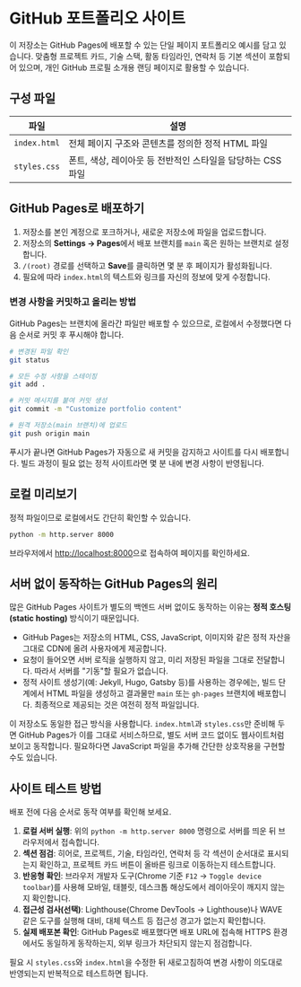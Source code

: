 # GitHub 포트폴리오 사이트

이 저장소는 GitHub Pages에 배포할 수 있는 단일 페이지 포트폴리오 예시를 담고 있습니다. 
맞춤형 프로젝트 카드, 기술 스택, 활동 타임라인, 연락처 등 기본 섹션이 포함되어 있으며,
개인 GitHub 프로필 소개용 랜딩 페이지로 활용할 수 있습니다.

## 구성 파일

| 파일 | 설명 |
| --- | --- |
| `index.html` | 전체 페이지 구조와 콘텐츠를 정의한 정적 HTML 파일 |
| `styles.css` | 폰트, 색상, 레이아웃 등 전반적인 스타일을 담당하는 CSS 파일 |

## GitHub Pages로 배포하기

1. 저장소를 본인 계정으로 포크하거나, 새로운 저장소에 파일을 업로드합니다.
2. 저장소의 **Settings → Pages**에서 배포 브랜치를 `main` 혹은 원하는 브랜치로 설정합니다.
3. `/(root)` 경로를 선택하고 **Save**를 클릭하면 몇 분 후 페이지가 활성화됩니다.
4. 필요에 따라 `index.html`의 텍스트와 링크를 자신의 정보에 맞게 수정합니다.

### 변경 사항을 커밋하고 올리는 방법

GitHub Pages는 브랜치에 올라간 파일만 배포할 수 있으므로, 로컬에서 수정했다면 다음 순서로 커밋 후 푸시해야 합니다.

```bash
# 변경된 파일 확인
git status

# 모든 수정 사항을 스테이징
git add .

# 커밋 메시지를 붙여 커밋 생성
git commit -m "Customize portfolio content"

# 원격 저장소(main 브랜치)에 업로드
git push origin main
```

푸시가 끝나면 GitHub Pages가 자동으로 새 커밋을 감지하고 사이트를 다시 배포합니다. 빌드 과정이 필요 없는 정적 사이트라면 몇 분 내에 변경 사항이 반영됩니다.

## 로컬 미리보기

정적 파일이므로 로컬에서도 간단히 확인할 수 있습니다.

```bash
python -m http.server 8000
```

브라우저에서 <http://localhost:8000>으로 접속하여 페이지를 확인하세요.

## 서버 없이 동작하는 GitHub Pages의 원리

많은 GitHub Pages 사이트가 별도의 백엔드 서버 없이도 동작하는 이유는 **정적 호스팅(static hosting)** 방식이기 때문입니다.

- GitHub Pages는 저장소의 HTML, CSS, JavaScript, 이미지와 같은 정적 자산을 그대로 CDN에 올려 사용자에게 제공합니다.
- 요청이 들어오면 서버 로직을 실행하지 않고, 미리 저장된 파일을 그대로 전달합니다. 따라서 서버를 "기동"할 필요가 없습니다.
- 정적 사이트 생성기(예: Jekyll, Hugo, Gatsby 등)를 사용하는 경우에는, 빌드 단계에서 HTML 파일을 생성하고 결과물만 `main` 또는 `gh-pages` 브랜치에 배포합니다. 최종적으로 제공되는 것은 여전히 정적 파일입니다.

이 저장소도 동일한 접근 방식을 사용합니다. `index.html`과 `styles.css`만 준비해 두면 GitHub Pages가 이를 그대로 서비스하므로, 별도 서버 코드 없이도 웹사이트처럼 보이고 동작합니다. 필요하다면 JavaScript 파일을 추가해 간단한 상호작용을 구현할 수도 있습니다.

## 사이트 테스트 방법

배포 전에 다음 순서로 동작 여부를 확인해 보세요.

1. **로컬 서버 실행**: 위의 `python -m http.server 8000` 명령으로 서버를 띄운 뒤 브라우저에서 접속합니다.
2. **섹션 점검**: 히어로, 프로젝트, 기술, 타임라인, 연락처 등 각 섹션이 순서대로 표시되는지 확인하고, 프로젝트 카드 버튼이 올바른 링크로 이동하는지 테스트합니다.
3. **반응형 확인**: 브라우저 개발자 도구(Chrome 기준 `F12` → `Toggle device toolbar`)를 사용해 모바일, 태블릿, 데스크톱 해상도에서 레이아웃이 깨지지 않는지 확인합니다.
4. **접근성 검사(선택)**: Lighthouse(Chrome DevTools → Lighthouse)나 WAVE 같은 도구를 실행해 대비, 대체 텍스트 등 접근성 경고가 없는지 확인합니다.
5. **실제 배포본 확인**: GitHub Pages로 배포했다면 배포 URL에 접속해 HTTPS 환경에서도 동일하게 동작하는지, 외부 링크가 차단되지 않는지 점검합니다.

필요 시 `styles.css`와 `index.html`을 수정한 뒤 새로고침하여 변경 사항이 의도대로 반영되는지 반복적으로 테스트하면 됩니다.
